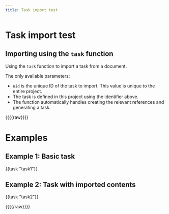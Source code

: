 ```yaml
---
title: Task import test
---
```


# Task import test

## Importing using the `task` function

Using the `task` function to import a task from a document.

The only available parameters:

- `uid` is the unique ID of the task to import. This value is unique to the entire project.
- The task is defined in this project using the identifier above.
- The function automatically handles creating the relevant references and generating a task.

{{{{raw}}}}

# Examples

## Example 1: Basic task

{{task "task1"}}

## Example 2: Task with imported contents

{{task "task2"}}

{{{{/raw}}}}